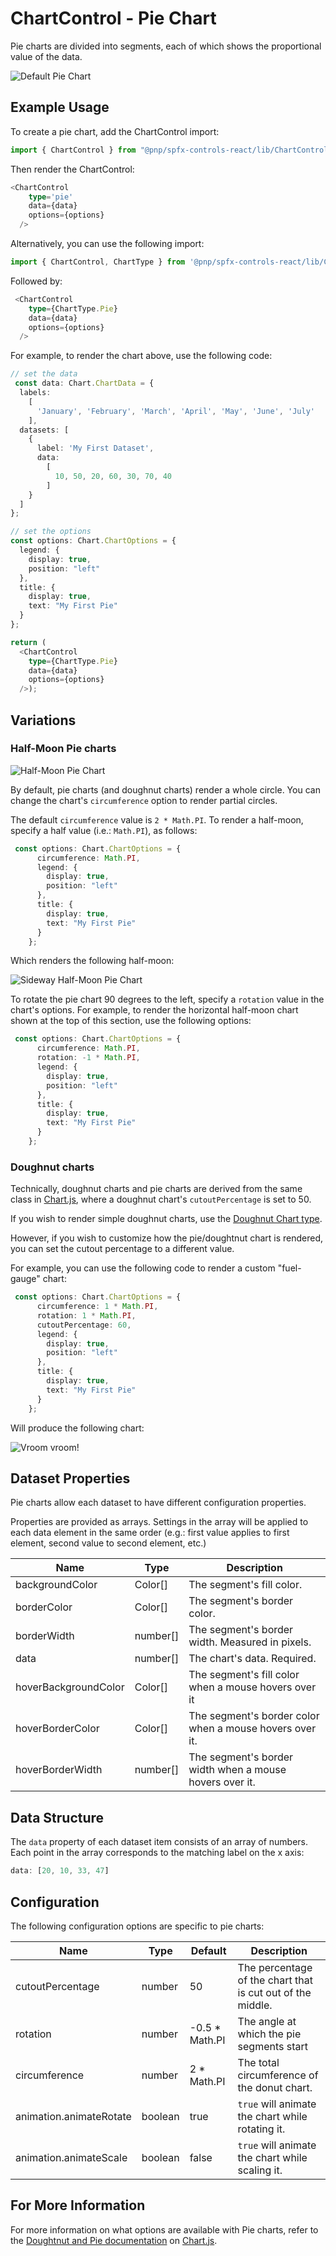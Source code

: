 # ChartControl - Pie Chart

Pie charts are divided into segments, each of which shows the proportional value of the data.

![Default Pie Chart](../assets/PieChart.png)

## Example Usage

To create a pie chart, add the ChartControl import:

```TypeScript
import { ChartControl } from "@pnp/spfx-controls-react/lib/ChartControl";
```

Then render the ChartControl:

```TypeScript
<ChartControl
    type='pie'
    data={data}
    options={options}
  />
```

Alternatively, you can use the following import:

```TypeScript
import { ChartControl, ChartType } from '@pnp/spfx-controls-react/lib/ChartControl';
```

Followed by:

```TypeScript
 <ChartControl
    type={ChartType.Pie}
    data={data}
    options={options}
  />
```

For example, to render the chart above, use the following code:

```TypeScript
// set the data
 const data: Chart.ChartData = {
  labels:
    [
      'January', 'February', 'March', 'April', 'May', 'June', 'July'
    ],
  datasets: [
    {
      label: 'My First Dataset',
      data:
        [
          10, 50, 20, 60, 30, 70, 40
        ]
    }
  ]
};

// set the options
const options: Chart.ChartOptions = {
  legend: {
    display: true,
    position: "left"
  },
  title: {
    display: true,
    text: "My First Pie"
  }
};

return (
  <ChartControl
    type={ChartType.Pie}
    data={data}
    options={options}
  />);

```

## Variations

### Half-Moon Pie charts

![Half-Moon Pie Chart](../assets/PieChartHalfMoon.png)

By default, pie charts (and doughnut charts) render a whole circle. You can change the chart's `circumference` option to render partial circles. 

The default `circumference` value is `2 * Math.PI`. To render a half-moon, specify a half value (i.e.: `Math.PI`), as follows:

```TypeScript
 const options: Chart.ChartOptions = {
      circumference: Math.PI,
      legend: {
        display: true,
        position: "left"
      },
      title: {
        display: true,
        text: "My First Pie"
      }
    };
```

Which renders the following half-moon:

![Sideway Half-Moon Pie Chart](../assets/PieChartHalfMoonSideway.png)

To rotate the pie chart 90 degrees to the left, specify a `rotation` value in the chart's options. For example, to render the horizontal half-moon chart shown at the top of this section, use the following options:

```TypeScript
 const options: Chart.ChartOptions = {
      circumference: Math.PI,
      rotation: -1 * Math.PI,
      legend: {
        display: true,
        position: "left"
      },
      title: {
        display: true,
        text: "My First Pie"
      }
    };
```

### Doughnut charts

Technically, doughnut charts and pie charts are derived from the same class in [Chart.js](https://github.com/), where a doughnut chart's `cutoutPercentage` is set to 50. 

If you wish to render simple doughnut charts, use the [Doughnut Chart type](./doughnutchart.md).

However, if you wish to customize how the pie/doughtnut chart is rendered, you can set the cutout percentage to a different value.

For example, you can use the following code to render a custom "fuel-gauge" chart:

```TypeScript
 const options: Chart.ChartOptions = {
      circumference: 1 * Math.PI,
      rotation: 1 * Math.PI,
      cutoutPercentage: 60,
      legend: {
        display: true,
        position: "left"
      },
      title: {
        display: true,
        text: "My First Pie"
      }
    };
```

Will produce the following chart:

![Vroom vroom!](../assets/PieChartFuelGage.png)

## Dataset Properties

Pie charts allow each dataset to have different configuration properties.

Properties are provided as arrays. Settings in the array will be applied to each data element in the same order (e.g.: first value applies to first element, second value to second element, etc.)

| Name                  | Type                                              | Description |
| ----                  | ----                                              | ---- |
| backgroundColor       | Color[]                                  | The segment's fill color.  |
| borderColor           | Color[]                                  | The segment's border color.  |
| borderWidth           | number[]                                | The segment's border width. Measured in pixels. |
| data| number[] | The chart's data. Required. |
| hoverBackgroundColor  | Color[]                                  | The segment's fill color when a mouse hovers over it |
| hoverBorderColor      | Color[]                                  | The segment's border color when a mouse hovers over it.  |
| hoverBorderWidth      | number[]                                | The segment's border width when a mouse hovers over it.  |

## Data Structure

The `data` property of each dataset item consists of an array of numbers. Each point in the array corresponds to the matching label on the x axis:

```TypeScript
data: [20, 10, 33, 47]
```

## Configuration

The following configuration options are specific to pie charts:

| Name | Type | Default | Description |
| ---- | ---- | ---- | ---- |
| cutoutPercentage | number | 50 | The percentage of the chart that is cut out of the middle. |
| rotation | number | -0.5 * Math.PI | The angle at which the pie segments start |
| circumference | number | 2 * Math.PI | The total circumference of the donut chart. |
| animation.animateRotate | boolean | true | `true` will animate the chart while rotating it.  |
| animation.animateScale | boolean | false | `true` will animate the chart while scaling it.  |

## For More Information

For more information on what options are available with Pie charts, refer to the [Doughtnut and Pie documentation](https://www.chartjs.org/docs/latest/charts/doughnut.html) on [Chart.js](https://www.chartjs.org).
